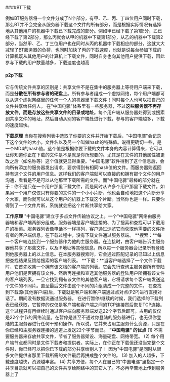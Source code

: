 ####BT下载

例如BT服务器将一个文件分成了N个部分，有甲、乙、丙、丁四位用户同时下载，那么BT并不会完全从服务器下载这个文件的所有部分，而是根据实际情况有选择地从其他用户的机器中下载已下载完成的部分。例如甲已经下载了第1部分，乙已经下载了第2部分，那么丙就会从甲的机器中下载第1部分，从乙的机器中下载第2部分，当然甲、乙、丁三位用户也在同时从丙的机器中下载相应的部分，这就大大减轻了BT服务器的负荷，也同时加快了丙的下载速度，也就是说每台参加下载的计算机既从其他用户的计算机上下载文件，同时自身也向其他用户提供下载，因此参与下载的用户数量越多，下载速度也越高

#### p2p下载

它与传统文件共享的区别是：共享文件不是在集中的服务器上等待用户端来下载，而是**分散在所有参与者的硬盘上**。所有参与者组成一个虚拟网络，每个用户端都可以从这个虚拟网络里的任何一个人的机器里下载文件！同时每个人也可以把自己的文件共享给任何人。 在"中国电骡"体系里有一些服务器，不过**这些服务器不再存放文件，而是存放这些共享文件的目录或地址**。每个用户端从服务器处得到或搜索到共享文件的地址，然后自动从别的客户端处进行下载，参与的客户端越多，下载的速度越快。 

**下载原理** 
当你在搜索列表中选取了你要的文件并开始下载后，"中国电骡"会记录下这个文件的大小，文件名以及另一个叫做hash的特殊值。说得更确切一些，是一个MD4的hash值。这个值是根据你要下载的文件本身的内容计算得来，它可以让你知道你正在下载的文件是不是就是你所想要的。尤其是在文件的其他属性被更改之后（如名称等）这个值就更显得重要。"中国电骡"软件得到了这个信息后，会向所有添加的服务器发出请求，要求得到有相同hash值的文件。而服务器则返回持有这个文件的用户信息。这样我们的客户端就可以直接的和拥有那个文件的用户沟通，看看是不是可以从他那里下载所需的文件。而"中国电骡"最棒的部分就在于：你不是只在一个用户那里下载文件，而是同时从许多个用户那里下载文件。如果另一个用户仅仅只有你要的文件的一个小小片断，他也会自动地把这个片断分享个大家，而你就可以从这个用户的机器上下载这个片断。当然你也是一样。只要你得到了一个文件片断，系统就会把这个片断共享给大家。

 **工作原理** 
"中国电骡"建立于多点文件传输协议之上。一个"中国电骡"网络由服务器端和客户端两部分组成。服务器端是客户端连接的、为了搜索和查找可以下载用户的桥梁。服务器列表像电话本一样排列，客户通过浏览它而获取他需要的文件所有者的客户端信息。在下载过程中，没有下载文件通过服务器端。 
**搜索：**每一个客户端连接到一个服务器作为他的主服务器。在连接时，由客户端告诉主服务器他共享了那些文件，以及IP地址等其他信息。所以每一个服务器会记录所有登陆到他服务器上的以上信息。在本服务器搜索时，它会通过匹配记录的已知以上信息把查找结果反馈给搜索的客户端列表。 
**下载：**当客户端选择了一个文件下载时，它首先收集一个拥有该文档的客户端的列表。它会先行查询主服务器所有登陆用户他们是否拥有该文件。然后再连接和查选其他服务器的登陆用户所拥有该文件的客户端列表。一旦它找到拥有该文件的其他客户端，它将请求每个客户端发送这个文件的不同片。直至最后文件由这个不同的片组装成一个完整的文件。 
在查找到下载源(其他客户端)后，下载就是客户端和客户端通过点对点(P2P)进行直接对话了。期间没有数据流通过服务器。 
在进行暂停/继续的时候，我们选择的下载列表已经获取，它暂停的仅仅是客户端和客户端之间的TCP连接然后恢复TCP连接。这个过程只有再继续时通过客户端向服务器端发送22个字节后即可。占用的仅仅是22个字节的网络流量。在暂停是甚至不通过你登陆的服务器进行，也无须你登陆的主服务器进行任何干预和操作。所以说，它并未占用主服务什么资源，只是在你已经和主服务器连接的通道上发送22个字节而已。 
**"中国电骡" 的优点** 
(1) 不需要服务器来存放共享文件，节省了服务器架设、海量硬盘、网络带宽。 
(2) 每个用户端节点都同时是文件下载者和提供者。实际上，在你正在下载但还没当完整个文件时，你已经可以把你已下载的部分共享给别人了！ 因为"中国电骡"是同时从很多文件提供者那里下载所需的文件最后再拼成整个文件的。 
(3) 加入的人越多，下载速度越快，资源越丰富。 
(4) 共享方便，每个人在自已的"中国电骡"里指定一个共享目录就可以把自己的文件共享给网络中的其它人了。不必再辛苦地上传到服务器上了